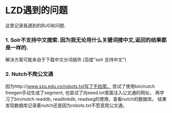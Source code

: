 ﻿LZD遇到的问题
===================
这里记录我遇到的BUG和问题.

### 1. Solr不支持中文搜索. 因为我无论用什么关键词搜中文,返回的结果都是一样的.
解决方案可能来自于下载中文分词插件.(百度"solr 支持中文")
### 2. Nutch不爬公文通
因为http://www.szu.edu.cn/robots.txt写了不给爬。 尝试了使用bin/nutch freegen手动生成了segment,
也尝试了向seed.txt里面注入公文通的网址，
再学习了bin/nutch readdb, readlinkdb, readseg的使用，查看nutch的数据库。
结果发现数据库记录着nutch还是因为robots.txt不愿意爬公文通。

